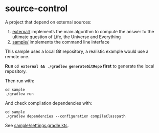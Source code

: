 source-control
==============

A project that depend on external sources:

 1. [external/](./external) implements the main algorithm to compute the answer to the ultimate question of Life, the Universe and Everything
 2. [sample/](./sample) implements the command line interface

This sample uses a local Git repository, a realistic example would use a remote one.

**Run `cd external && ./gradlew generateGitRepo` first** to generate the local repository.

Then run with:

    cd sample
    ./gradlew run

And check compilation dependencies with:

    cd sample
    ./gradlew dependencies --configuration compileClasspath

See [sample/settings.gradle.kts](./sample/settings.gradle.kts).

